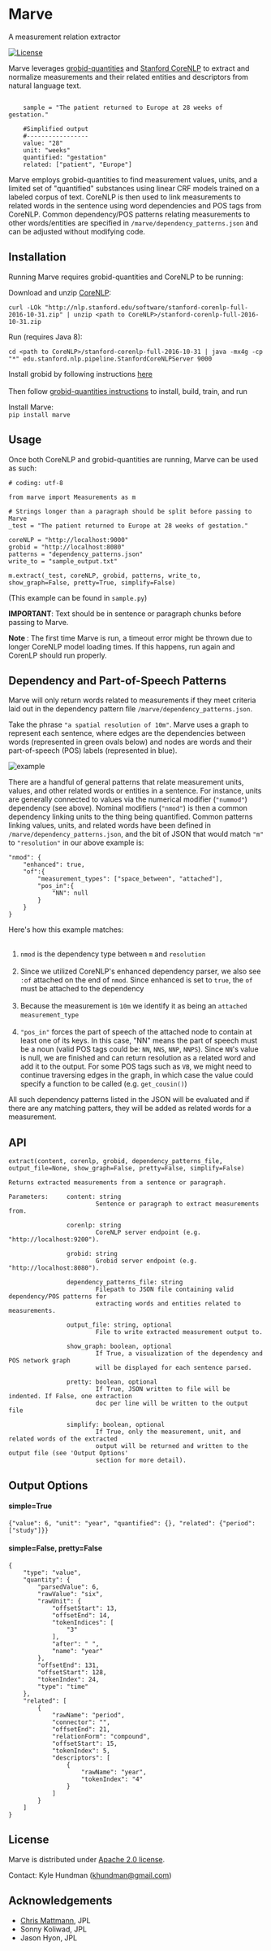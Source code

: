 # Marve
A measurement relation extractor

[![License](https://img.shields.io/badge/License-Apache%202.0-blue.svg)](https://opensource.org/licenses/Apache-2.0)

Marve leverages [grobid-quantities](https://github.com/kermitt2/grobid-quantities) and [Stanford CoreNLP](http://stanfordnlp.github.io/CoreNLP) to extract and normalize measurements and their related entities and descriptors from natural language text. 

```shell
	
	sample = "The patient returned to Europe at 28 weeks of gestation."

	#Simplified output
	#-----------------
	value: "28"
	unit: "weeks"
	quantified: "gestation"
	related: ["patient", "Europe"]
```

Marve employs grobid-quantities to find measurement values, units, and a limited set of "quantified" substances using linear CRF models trained on a labeled corpus of text. CoreNLP is then used to link measurements to related words in the sentence using word dependencies and POS tags from CoreNLP. Common dependency/POS patterns relating measurements to other words/entities are specified in `/marve/dependency_patterns.json` and can be adjusted without modifying code. 

## Installation

Running Marve requires grobid-quantities and CoreNLP to be running:

Download and unzip [CoreNLP](http://stanfordnlp.github.io/CoreNLP/download.html):
```shell
curl -LOk "http://nlp.stanford.edu/software/stanford-corenlp-full-2016-10-31.zip" | unzip <path to CoreNLP>/stanford-corenlp-full-2016-10-31.zip
```

Run (requires Java 8):
```shell
cd <path to CoreNLP>/stanford-corenlp-full-2016-10-31 | java -mx4g -cp "*" edu.stanford.nlp.pipeline.StanfordCoreNLPServer 9000
```

Install grobid by following instructions [here](http://grobid.readthedocs.io/en/latest/Install-Grobid/) </br></br>
Then follow [grobid-quantities instructions](https://github.com/kermitt2/grobid-quantities) to install, build, train, and run

Install Marve:</br>
`pip install marve`

## Usage
Once both CoreNLP and grobid-quantities are running, Marve can be used as such:

```shell
# coding: utf-8

from marve import Measurements as m

# Strings longer than a paragraph should be split before passing to Marve
_test = "The patient returned to Europe at 28 weeks of gestation."

coreNLP = "http://localhost:9000"
grobid = "http://localhost:8080"
patterns = "dependency_patterns.json"
write_to = "sample_output.txt"

m.extract(_test, coreNLP, grobid, patterns, write_to, show_graph=False, pretty=True, simplify=False)
````

(This example can be found in `sample.py`)

<b>IMPORTANT</b>: Text should be in sentence or paragraph chunks before passing to Marve.

<b> Note </b>: The first time Marve is run, a timeout error might be thrown due to longer CoreNLP model loading times. If this happens, run again and CorenLP should run properly.

## Dependency and Part-of-Speech Patterns
Marve will only return words related to measurements if they meet criteria laid out in the dependency pattern file `/marve/dependency_patterns.json`.

Take the phrase `"a spatial resolution of 10m"`. Marve uses a graph to represent each sentence, where edges are the dependencies between words (represented in green ovals below) and nodes are words and their part-of-speech (POS) labels (represented in blue). 

![example](https://github.jpl.nasa.gov/hundman/marve/blob/master/blob/example.png)

There are a handful of general patterns that relate measurement units, values, and other related words or entities in a sentence. For instance, units are generally connected to values via the numerical modifier (`"nummod"`) dependency (see above). Nominal modifiers (`"nmod"`) is then a common dependency linking units to the thing being quantified. Common patterns linking values, units, and related words have been defined in `/marve/dependency_patterns.json`, and the bit of JSON that would match `"m"` to `"resolution"` in our above example is:


```shell
"nmod": {
    "enhanced": true,
    "of":{
        "measurement_types": ["space_between", "attached"],
        "pos_in":{
            "NN": null
        }
    }
}
```

Here's how this example matches:</br></br>
1. `nmod` is the dependency type between `m` and `resolution`</br></br>
2. Since we utilized CoreNLP's enhanced dependency parser, we also see `:of` attached on the end of `nmod`. Since enhanced is set to `true`, the `of` must be attached to the dependency</br></br>
3. Because the measurement is `10m` we identify it as being an `attached` `measurement_type`</br></br>
4. `"pos_in"` forces the part of speech of the attached node to contain at least one of its keys. In this case, "NN" means the part of speech must be a noun (valid POS tags could be: `NN`, `NNS`, `NNP`, `NNPS`). Since `NN`'s value is null, we are finished and can return resolution as a related word and add it to the output. For some POS tags such as `VB`, we might need to continue traversing edges in the graph, in which case the value could specify a function to be called (e.g. `get_cousin()`)</br>

All such dependency patterns listed in the JSON will be evaluated and if there are any matching patters, they will be added as related words for a measurement.

## API

```shell
extract(content, corenlp, grobid, dependency_patterns_file, output_file=None, show_graph=False, pretty=False, simplify=False)

Returns extracted measurements from a sentence or paragraph.

Parameters: 	content: string
						Sentence or paragraph to extract measurements from.

				corenlp: string
						CoreNLP server endpoint (e.g. "http://localhost:9200"). 

				grobid: string
						Grobid server endpoint (e.g. "http://localhost:8080").

				dependency_patterns_file: string
						Filepath to JSON file containing valid dependency/POS patterns for 
						extracting words and entities related to measurements.

				output_file: string, optional
						File to write extracted measurement output to.

				show_graph: boolean, optional
						If True, a visualization of the dependency and POS network graph 
						will be displayed for each sentence parsed.

				pretty: boolean, optional
						If True, JSON written to file will be indented. If False, one extraction 
						doc per line will be written to the output file

				simplify: boolean, optional 
						If True, only the measurement, unit, and related words of the extracted 
						output will be returned and written to the output file (see 'Output Options' 
						section for more detail).
```

## Output Options

#### simple=True

```shell
{"value": 6, "unit": "year", "quantified": {}, "related": {"period": ["study"]}}
```

#### simple=False, pretty=False

```shell
{
	"type": "value",
	"quantity": {
		"parsedValue": 6,
		"rawValue": "six",
		"rawUnit": {
			"offsetStart": 13,
			"offsetEnd": 14,
			"tokenIndices": [
				"3"
			],
			"after": " ",
			"name": "year"
		},
		"offsetEnd": 131,
		"offsetStart": 128,
		"tokenIndex": 24,
		"type": "time"
	},
	"related": [
		{
			"rawName": "period",
			"connector": "",
			"offsetEnd": 21,
			"relationForm": "compound",
			"offsetStart": 15,
			"tokenIndex": 5,
			"descriptors": [
				{
					"rawName": "year",
					"tokenIndex": "4"
				}
			]
		}
	]
}
```

## License
Marve is distributed under [Apache 2.0 license](http://www.apache.org/licenses/LICENSE-2.0).

Contact: Kyle Hundman (<khundman@gmail.com>)

## Acknowledgements

* [Chris Mattmann](http://sunset.usc.edu/~mattmann/), JPL
* Sonny Koliwad, JPL
* Jason Hyon, JPL